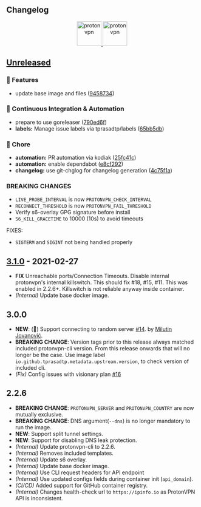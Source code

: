 <!-- markdownlint-disable MD033 -->

## Changelog

<p align="center">
  <a href="https://protonvpn.com" target="_blank" rel="noreferrer">
    <img src="https://static.prasadt.com/logos/proton/scalable/protonvpn-wide.svg" height="64" alt="protonvpn">
  </a>
  <a href="https://ghcr.io/tprasadtp/protonvpn" target="_blank" rel="noreferrer">
    <img src="https://static.prasadt.com/logos/software/docker-engine-wide.svg" height="64" alt="protonvpn">
  </a>
</p>

<a name="unreleased"></a>
## [Unreleased]

### 🍒 Features
- update base image and files ([9458734](https://github.com/tprasadtp/protonvpn-docker/commits/945873487018d8b45acea891003cad0437cb812f))

### 🤖 Continuous Integration & Automation
- prepare to use goreleaser ([790ed6f](https://github.com/tprasadtp/protonvpn-docker/commits/790ed6f853f50fd147ab07730e5ec38cf3499252))
- **labels:** Manage issue labels via tprasadtp/labels ([65bb5db](https://github.com/tprasadtp/protonvpn-docker/commits/65bb5db05c12994525af46d9a69a4df5c86f72a4))

### 🥺 Chore
- **automation:** PR automation via kodiak ([25fc41c](https://github.com/tprasadtp/protonvpn-docker/commits/25fc41c9e25daf30f53fddbd53420216bd3f43f9))
- **automation:** enable dependabot ([e8cf292](https://github.com/tprasadtp/protonvpn-docker/commits/e8cf2927773a4ee76cd0fe32751d35fec7ca2800))
- **changelog:** use git-chglog for changelog generation ([4c75f1a](https://github.com/tprasadtp/protonvpn-docker/commits/4c75f1a4cb365f89b27fa2d870ac4c49b2cb7470))

### BREAKING CHANGES
- `LIVE_PROBE_INTERVAL` is now `PROTONVPN_CHECK_INTERVAL`
- `RECONNECT_THRESHOLD` is now `PROTONVPN_FAIL_THRESHOLD`
- Verify s6-overlay GPG signature before install
- `S6_KILL_GRACETIME` to 10000 (10s) to avoid timeouts

FIXES:
- `SIGTERM` and `SIGINT` not being handled properly

<a name="3.1.0"></a>
## [3.1.0] - 2021-02-27
<!-- old changelog ported here for compatibility -->
<!-- header 3.1.0 is added by the git-chglog -->

- **FIX** Unreachable ports/Connection Timeouts. Disable internal protonvpn's internal killswitch. This should fix #18, #15, #11. This was enabled in 2.2.6+. Killswitch is not reliable anyway inside container.
- _(Internal)_ Update base docker image.

## 3.0.0

- **NEW**: (🍒) Support connecting to random server [#14](https://github.com/tprasadtp/protonvpn-docker/pull/14).
by [Milutin Jovanović](https://github.com/tprasadtp/protonvpn-docker/pull/14).
- **BREAKING CHANGE**: Version tags prior to this release always matched included protonvpn-cli version.
From this release onwards that will no longer be the case. Use image label `io.github.tprasadtp.metadata.upstream.version`,
to check version of included cli.
- _(Fix)_ Config issues with visionary plan [#16](https://github.com/tprasadtp/protonvpn-docker/issues/16)

## 2.2.6

- **BREAKING CHANGE**: `PROTONVPN_SERVER` and `PROTONVPN_COUNTRY` are now mutually exclusive.
- **BREAKING CHANGE**: DNS argument(`--dns`) is no longer mandatory to run the image.
- **NEW**: Support split tunnel settings.
- **NEW**: Support for disabling DNS leak protection.
- _(Internal)_ Update protonvpn-cli to 2.2.6.
- _(Internal)_ Removes included templates.
- _(Internal)_ Update s6 overlay.
- _(Internal)_ Update base docker image.
- _(Internal)_ Use CLI request headers for API endpoint
- _(Internal)_ Use updated configs fields during container init (`api_domain`).
- _(CI/CD)_ Added support for GitHub container registry.
- _(Internal)_ Changes health-check url to `https://ipinfo.io` as ProtonVPN API is inconsistent.


<!-- tag references -->
[Unreleased]: https://github.com/tprasadtp/protonvpn-docker/compare/3.1.0...HEAD
[3.1.0]: https://github.com/tprasadtp/protonvpn-docker/compare/3.0.0...3.1.0

